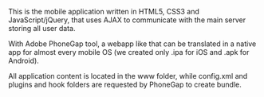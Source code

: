 This is the mobile application written in HTML5, CSS3 and JavaScript/jQuery, that uses AJAX to communicate with the main server storing all user data.

With Adobe PhoneGap tool, a webapp like that can be translated in a native app for almost every mobile OS (we created only .ipa for iOS and .apk for Android).

All application content is located in the www folder, while config.xml and plugins and hook folders are requested by PhoneGap to create bundle.
